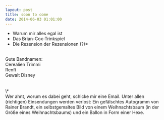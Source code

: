 ```yaml
---
layout: post
title: soon to come
date: 2014-06-03 01:01:00
---
```


- Warum mir alles egal ist<br>
- Das Brian-Cox-Trinkspiel<br>
- Die Rezension der Rezensionen (?)\*<br>
<br>
Gute Bandnamen:<br>
Cerealien Trimmi<br>
Renft<br>
Gewalt Disney<br>
<br>
<br>
\*<br>Wer ahnt, worum es dabei geht, schicke mir eine Email. Unter allen (richtigen) Einsendungen werden verlost: Ein gefälschtes Autogramm von Rainer Brandt, ein selbstgemaltes Bild von einem Weihnachtsbaum (in der Größe eines Weihnachtsbaums) und ein Ballon in Form einer Hexe.
